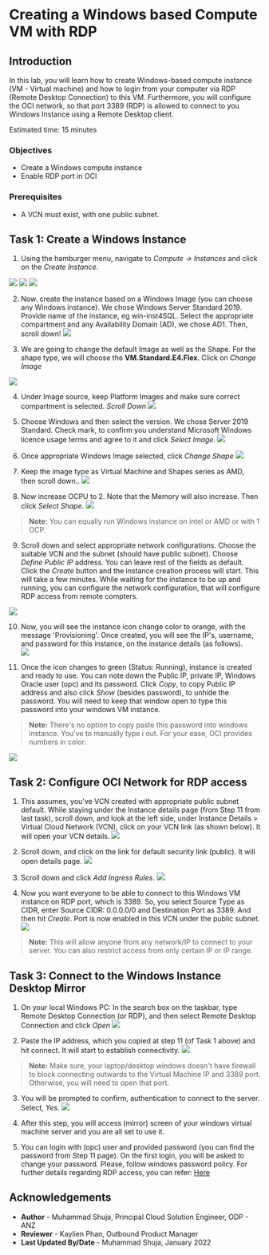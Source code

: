 # Creating a Windows based Compute VM with RDP

## Introduction
In this lab, you will learn how to create Windows-based compute instance (VM - Virtual machine) and how to login from your computer via RDP (Remote Desktop Connection) to this VM. Furthermore, you will configure the OCI network, so that port 3389 (RDP) is allowed to connect to you Windows Instance using a Remote Desktop client.

Estimated time: 15 minutes

### Objectives
* Create a Windows compute instance
* Enable RDP port in OCI 

### Prerequisites
* A VCN must exist, with one public subnet. 


## Task 1: Create a Windows Instance

1. Using the hamburger menu, navigate to _Compute -> Instances_ and click on the _Create Instance_.

  ![](images/click-compute1.png)
  ![](images/click-instance2.png)
  ![](images/click-createinst3.png)

2. Now. create the instance based on a Windows Image (you can choose any Windows instance). We chose Windows Server Standard 2019. Provide name of the instance, eg win-inst4SQL. Select the appropriate compartment and any Availability Domain (AD), we chose AD1. Then, scroll down!
  ![](images/input-name4.png)

3. We are going to change the default Image as well as the Shape. For the shape type, we will choose the **VM.Standard.E4.Flex**. Click on _Change Image_

  ![](images/change-image5.png)

4. Under Image source, keep Platform Images and make sure correct compartment is selected. _Scroll Down_
  ![](images/choose-vcn6.png)

5. Choose Windows and then select the version. We chose Server 2019 Standard. Check mark, to confirm you understand Microsoft Windows licence usage terms and agree to it and click _Select Image_. 
  ![](images/choose-win-ver7.png)

6. Once appropriate Windows Image selected, click _Change Shape_
  ![](images/change-shape8.png)

7. Keep the image type as Virtual Machine and Shapes series as AMD, then scroll down.. 
  ![](images/choose-amd9.png)

8. Now increase OCPU to 2. Note that the Memory will also increase. Then click _Select Shape_. 
  ![](images/increase-ocpu10.png)

> **Note:** You can equally run Windows instance on intel or AMD or with 1 OCP. 

9. Scroll down and select appropriate network configurations. Choose the suitable VCN and the subnet (should have public subnet). Choose _Define Public IP_ address. You can leave rest of the fields as default. Click the _Create_ button and the instance creation process will start. This will take a few minutes. While waiting for the instance to be up and running, you can configure the network configuration, that will configure RDP access from remote compters.
 
  ![](images/choose-vcn11.png)

10. Now, you will see the instance icon change color to orange, with the message 'Provisioning'. Once created, you  will see the IP's, username, and password for this instance, on the instance details (as follows).  
  ![](images/provisioning12.png)

11. Once the icon changes to green (Status: Running), instance is created and ready to use. You can note down the Public IP, private IP, Windows Oracle user (opc) and its password. Click _Copy_, to copy Public IP address and also click _Show_ (besides password), to unhide the password. You will need to keep that window open to type this password into your windows VM instance. 

> **Note:** There's no option to copy paste this password into windows instance. You've to manually type i out. For your ease, OCI provides numbers in color. 

  ![](images/copy-ip13.png)

## Task 2: Configure OCI Network for RDP access

1. This assumes, you've VCN created with appropriate public subnet default. While staying under the Instance details page (from Step 11 from last task), scroll down, and look at the left side, under Instance Details > Virtual Cloud Network (VCN), click on your VCN link (as shown below). It will open your VCN details. 
  ![](images/click-vcn14.png)

2. Scroll down, and click on the link for default security link (public). It will open details page. 
  ![](images/default-sc15.png)
  
3. Scroll down and click _Add Ingress Rules_. 
  ![](images/add-egress16.png)

4. Now you want everyone to be able to connect to this Windows VM instance on RDP port, which is 3389. So, you select Source Type as CIDR, enter Source CIDR: 0.0.0.0/0 and Destination Port as 3389. And then hit _Create_. Port is now enabled in this VCN under the public subnet.  
  ![](images/open-port17.png)

  > **Note:** This will allow anyone from any network/IP to connect to your server. You can also restrict access from only certain IP or IP range. 

## Task 3: Connect to the Windows Instance Desktop Mirror

1. On your local Windows PC: In the search box on the taskbar, type Remote Desktop Connection (or RDP), and then select Remote Desktop Connection and click _Open_
  ![](images/open-rdp18.png)

2. Paste the IP address, which you copied at step 11 (of Task 1 above) and hit connect. It will start to establish connectivity. 
  ![](images/connecting-19.png)

> **Note:** Make sure, your laptop/desktop windows doesn't have firewall to block connecting outwards to the Virtual Machine IP and 3389 port. Otherwise, you will need to open that port. 
  
3. You will be prompted to confirm, authentication to connect to the server. Select, _Yes_. 
  ![](images/verification20.png)
  
4. After this step, you will access (mirror) screen of your windows virtual machine server and you are all set to use it. 

5. You can login with (opc) user and provided password (you can find the password from Step 11 page). On the first login, you will be asked to change your password. Please, follow windows password policy. For further details regarding RDP access, you can refer: [Here](https://docs.oracle.com/en-us/iaas/Content/GSG/Tasks/testingconnectionWindows.htm)



## Acknowledgements
* **Author** - Muhammad Shuja, Principal Cloud Solution Engineer, ODP - ANZ
* **Reviewer** - Kaylien Phan, Outbound Product Manager
* **Last Updated By/Date** - Muhammad Shuja, January 2022
